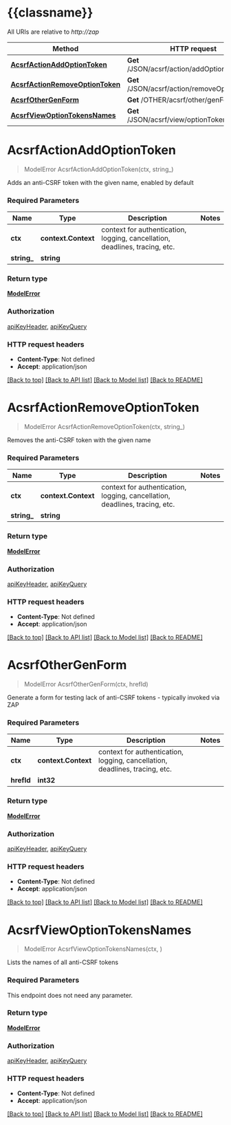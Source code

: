 # {{classname}}

All URIs are relative to *http://zap*

Method | HTTP request | Description
------------- | ------------- | -------------
[**AcsrfActionAddOptionToken**](AcsrfApi.md#AcsrfActionAddOptionToken) | **Get** /JSON/acsrf/action/addOptionToken/ | 
[**AcsrfActionRemoveOptionToken**](AcsrfApi.md#AcsrfActionRemoveOptionToken) | **Get** /JSON/acsrf/action/removeOptionToken/ | 
[**AcsrfOtherGenForm**](AcsrfApi.md#AcsrfOtherGenForm) | **Get** /OTHER/acsrf/other/genForm/ | 
[**AcsrfViewOptionTokensNames**](AcsrfApi.md#AcsrfViewOptionTokensNames) | **Get** /JSON/acsrf/view/optionTokensNames/ | 

# **AcsrfActionAddOptionToken**
> ModelError AcsrfActionAddOptionToken(ctx, string_)


Adds an anti-CSRF token with the given name, enabled by default

### Required Parameters

Name | Type | Description  | Notes
------------- | ------------- | ------------- | -------------
 **ctx** | **context.Context** | context for authentication, logging, cancellation, deadlines, tracing, etc.
  **string_** | **string**|  | 

### Return type

[**ModelError**](Error.md)

### Authorization

[apiKeyHeader](../README.md#apiKeyHeader), [apiKeyQuery](../README.md#apiKeyQuery)

### HTTP request headers

 - **Content-Type**: Not defined
 - **Accept**: application/json

[[Back to top]](#) [[Back to API list]](../README.md#documentation-for-api-endpoints) [[Back to Model list]](../README.md#documentation-for-models) [[Back to README]](../README.md)

# **AcsrfActionRemoveOptionToken**
> ModelError AcsrfActionRemoveOptionToken(ctx, string_)


Removes the anti-CSRF token with the given name

### Required Parameters

Name | Type | Description  | Notes
------------- | ------------- | ------------- | -------------
 **ctx** | **context.Context** | context for authentication, logging, cancellation, deadlines, tracing, etc.
  **string_** | **string**|  | 

### Return type

[**ModelError**](Error.md)

### Authorization

[apiKeyHeader](../README.md#apiKeyHeader), [apiKeyQuery](../README.md#apiKeyQuery)

### HTTP request headers

 - **Content-Type**: Not defined
 - **Accept**: application/json

[[Back to top]](#) [[Back to API list]](../README.md#documentation-for-api-endpoints) [[Back to Model list]](../README.md#documentation-for-models) [[Back to README]](../README.md)

# **AcsrfOtherGenForm**
> ModelError AcsrfOtherGenForm(ctx, hrefId)


Generate a form for testing lack of anti-CSRF tokens - typically invoked via ZAP

### Required Parameters

Name | Type | Description  | Notes
------------- | ------------- | ------------- | -------------
 **ctx** | **context.Context** | context for authentication, logging, cancellation, deadlines, tracing, etc.
  **hrefId** | **int32**|  | 

### Return type

[**ModelError**](Error.md)

### Authorization

[apiKeyHeader](../README.md#apiKeyHeader), [apiKeyQuery](../README.md#apiKeyQuery)

### HTTP request headers

 - **Content-Type**: Not defined
 - **Accept**: application/json

[[Back to top]](#) [[Back to API list]](../README.md#documentation-for-api-endpoints) [[Back to Model list]](../README.md#documentation-for-models) [[Back to README]](../README.md)

# **AcsrfViewOptionTokensNames**
> ModelError AcsrfViewOptionTokensNames(ctx, )


Lists the names of all anti-CSRF tokens

### Required Parameters
This endpoint does not need any parameter.

### Return type

[**ModelError**](Error.md)

### Authorization

[apiKeyHeader](../README.md#apiKeyHeader), [apiKeyQuery](../README.md#apiKeyQuery)

### HTTP request headers

 - **Content-Type**: Not defined
 - **Accept**: application/json

[[Back to top]](#) [[Back to API list]](../README.md#documentation-for-api-endpoints) [[Back to Model list]](../README.md#documentation-for-models) [[Back to README]](../README.md)

